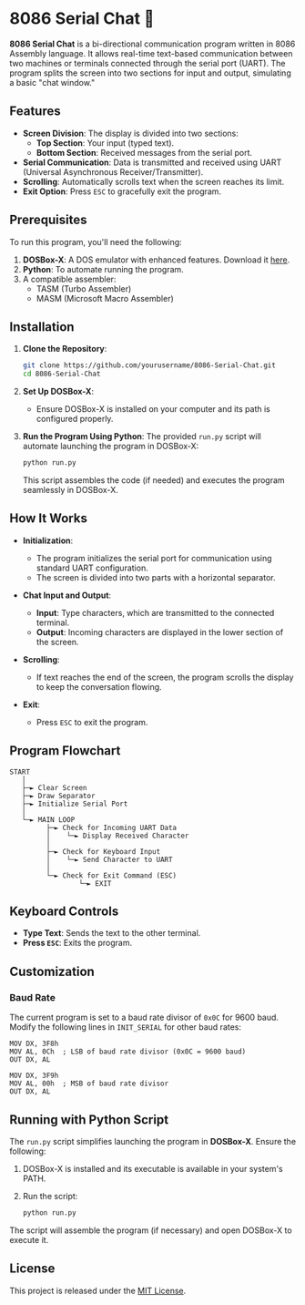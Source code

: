 # 8086 Serial Chat 📃

**8086 Serial Chat** is a bi-directional communication program written in 8086 Assembly language. It allows real-time text-based communication between two machines or terminals connected through the serial port (UART). The program splits the screen into two sections for input and output, simulating a basic "chat window."

## Features

- **Screen Division**: The display is divided into two sections:
  - **Top Section**: Your input (typed text).
  - **Bottom Section**: Received messages from the serial port.
- **Serial Communication**: Data is transmitted and received using UART (Universal Asynchronous Receiver/Transmitter).
- **Scrolling**: Automatically scrolls text when the screen reaches its limit.
- **Exit Option**: Press `ESC` to gracefully exit the program.

## Prerequisites

To run this program, you'll need the following:

1. **DOSBox-X**: A DOS emulator with enhanced features. Download it [here](https://dosbox-x.com/).
2. **Python**: To automate running the program.
3. A compatible assembler:
    - TASM (Turbo Assembler)
    - MASM (Microsoft Macro Assembler)

## Installation

1. **Clone the Repository**:

    ```bash
    git clone https://github.com/yourusername/8086-Serial-Chat.git
    cd 8086-Serial-Chat
    ```

2. **Set Up DOSBox-X**:

    - Ensure DOSBox-X is installed on your computer and its path is configured properly.

3. **Run the Program Using Python**:
   The provided `run.py` script will automate launching the program in DOSBox-X:

    ```bash
    python run.py
    ```

    This script assembles the code (if needed) and executes the program seamlessly in DOSBox-X.

## How It Works

- **Initialization**:

  - The program initializes the serial port for communication using standard UART configuration.
  - The screen is divided into two parts with a horizontal separator.

- **Chat Input and Output**:

  - **Input**: Type characters, which are transmitted to the connected terminal.
  - **Output**: Incoming characters are displayed in the lower section of the screen.

- **Scrolling**:

  - If text reaches the end of the screen, the program scrolls the display to keep the conversation flowing.

- **Exit**:
  - Press `ESC` to exit the program.

## Program Flowchart

```text
START
   │
   ├─► Clear Screen
   ├─► Draw Separator
   ├─► Initialize Serial Port
   │
   └─► MAIN LOOP
         ├─► Check for Incoming UART Data
         │    └─► Display Received Character
         │
         ├─► Check for Keyboard Input
         │    └─► Send Character to UART
         │
         └─► Check for Exit Command (ESC)
                 └─► EXIT
```

## Keyboard Controls

- **Type Text**: Sends the text to the other terminal.
- **Press `ESC`**: Exits the program.

## Customization

### Baud Rate

The current program is set to a baud rate divisor of `0x0C` for 9600 baud. Modify the following lines in `INIT_SERIAL` for other baud rates:

```assembly
MOV DX, 3F8h
MOV AL, 0Ch  ; LSB of baud rate divisor (0x0C = 9600 baud)
OUT DX, AL

MOV DX, 3F9h
MOV AL, 00h  ; MSB of baud rate divisor
OUT DX, AL
```

## Running with Python Script

The `run.py` script simplifies launching the program in **DOSBox-X**. Ensure the following:

1. DOSBox-X is installed and its executable is available in your system's PATH.
2. Run the script:

    ```bash
    python run.py
    ```

The script will assemble the program (if necessary) and open DOSBox-X to execute it.

## License

This project is released under the [MIT License](LICENSE).
